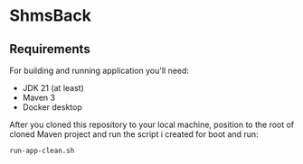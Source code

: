 # ShmsBack

## Requirements
For building and running application you'll need:
- JDK 21 (at least)
- Maven 3
- Docker desktop

After you cloned this repository to your local machine, position to the root of cloned Maven project and run the script i created for boot and run:
```cmd
run-app-clean.sh
```
